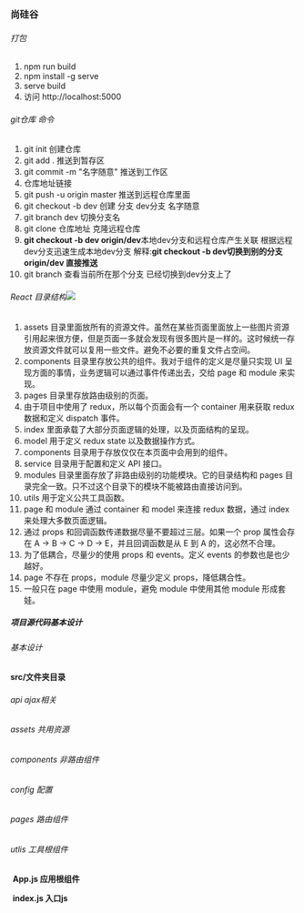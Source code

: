 ### 尚硅谷

###### 打包

1.  npm run build
2.  npm install -g serve
3.  serve build
4. 访问 http://localhost:5000

###### git仓库  命令

1. git init  创建仓库
2. git add . 推送到暂存区
3. git commit -m "名字随意"  推送到工作区
4. 仓库地址链接
5. git push -u origin master 推送到远程仓库里面 
6. git checkout -b dev  创建 分支 dev分支  名字随意
7. git branch dev  切换分支名
8. git clone   仓库地址                克隆远程仓库
9. **git checkout -b dev origin/dev**本地dev分支和远程仓库产生关联   根据远程dev分支迅速生成本地dev分支        解释:**git checkout -b  dev切换到别的分支origin/dev  直接推送**
10. git branch   查看当前所在那个分支        已经切换到dev分支上了

###### React 目录结构![](https://upload-images.jianshu.io/upload_images/1987062-7f3b4cd84a7d591a.png?imageMogr2/auto-orient/strip|imageView2/2/w/659/format/webp)

1. assets 目录里面放所有的资源文件。虽然在某些页面里面放上一些图片资源引用起来很方便，但是页面一多就会发现有很多图片是一样的。这时候统一存放资源文件就可以复用一些文件。避免不必要的重复文件占空间。
2. components 目录里存放公共的组件。我对于组件的定义是尽量只实现 UI 呈现方面的事情，业务逻辑可以通过事件传递出去，交给 page 和 module 来实现。
3. pages 目录里存放路由级别的页面。
4. 由于项目中使用了 redux，所以每个页面会有一个 container 用来获取 redux 数据和定义 dispatch 事件。
5. index 里面承载了大部分页面逻辑的处理，以及页面结构的呈现。
6. model 用于定义 redux state 以及数据操作方式。
7. components 目录用于存放仅仅在本页面中会用到的组件。
8. service 目录用于配置和定义 API 接口。
9. modules 目录里面存放了非路由级别的功能模块。它的目录结构和 pages 目录完全一致。只不过这个目录下的模块不能被路由直接访问到。
10. utils 用于定义公共工具函数。
11. page 和 module 通过 container 和 model 来连接 redux 数据，通过 index 来处理大多数页面逻辑。
12. 通过 props 和回调函数传递数据尽量不要超过三层。如果一个 prop 属性会存在 A -> B -> C -> D -> E，并且回调函数是从 E 到 A 的，这必然不合理。
13. 为了低耦合，尽量少的使用 props 和 events。定义 events 的参数也是也少越好。
14. page 不存在 props，module 尽量少定义 props，降低耦合性。
15. 一般只在 page 中使用 module，避免 module 中使用其他 module 形成套娃。

##### 项目源代码基本设计

###### 基本设计

#### **src**/文件夹目录

###### api 				ajax相关

###### assets    		共用资源

###### components    非路由组件

###### config                  配置

###### pages                  路由组件

###### utlis                     工具根组件 

​    **App.js              应用根组件**

​    **index.js            入口js**





